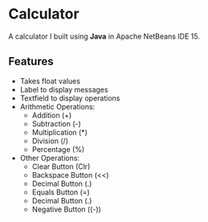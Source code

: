 # Calculator
A calculator I built using **Java** in Apache NetBeans IDE 15.

## Features
* Takes float values
* Label to display messages
* Textfield to display operations
* Arithmetic Operations:
    * Addition (+)
    * Subtraction (-)
    * Multiplication (*)
    * Division (/)
    * Percentage (%)
* Other Operations:
    * Clear Button (Clr)
    * Backspace Button (<<)
    * Decimal Button (.)
    * Equals Button (=)
    * Decimal Button (.)
    * Negative Button ((-))

